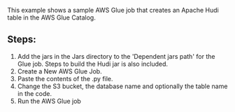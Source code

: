 
This example shows a sample AWS Glue job that creates an Apache Hudi table in the AWS Glue Catalog.

## Steps:

1. Add the jars in the Jars directory to the 'Dependent jars path' for the Glue job. Steps to build the Hudi jar is also included.
2. Create a New AWS Glue Job.
3. Paste the contents of the .py file.
4. Change the S3 bucket, the database name and optionally the table name in the code.
4. Run the AWS Glue job

